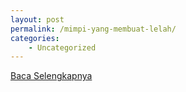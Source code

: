 ```yaml
---
layout: post
permalink: /mimpi-yang-membuat-lelah/
categories:
    - Uncategorized
---
```


[Baca Selengkapnya](/04)